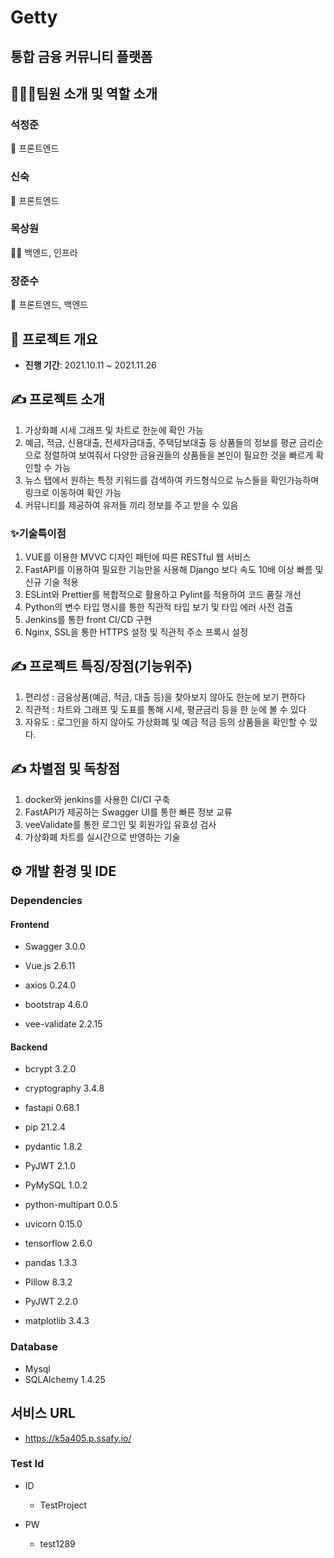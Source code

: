 # Getty

## 통합 금융 커뮤니티 플랫폼

## 👨‍👩‍👦팀원 소개 및 역할 소개

### **석정준**

🌰 프론트엔드

### **신숙**

🐶 프론트엔드

### **목상원**

🧙‍♂️ 백엔드, 인프라

### **장준수**

🍒 프론트엔드, 백엔드



## 📆 프로젝트 개요

- **진행 기간**: 2021.10.11 ~ 2021.11.26

## ✍ 프로젝트 소개

1. 가상화폐 시세 그래프 및 차트로 한눈에 확인 가능 
2. 예금, 적금, 신용대출, 전세자금대출, 주택담보대출 등 상품들의 정보를 평균 금리순으로 정렬하여 보여줘서 다양한 금융권들의 상품들을 본인이 필요한 것을 빠르게 확인할 수 가능 
3. 뉴스 탭에서 원하는 특정 키워드를 검색하여 카드형식으로 뉴스들을 확인가능하며 링크로 이동하여 확인 가능 
4. 커뮤니티를 제공하여 유저들 끼리 정보를 주고 받을 수 있음



### **✨기술특이점**

1. VUE를 이용한 MVVC 디자인 패턴에 따른 RESTful 웹 서비스 
2.  FastAPI를 이용하여 필요한 기능만을 사용해 Django 보다 속도 10배 이상 빠름 및 신규 기술 적용 
3.  ESLint와 Prettier를 복합적으로 활용하고 Pylint를 적용하여 코드 품질 개선 
4.  Python의 변수 타입 명시를 통한 직관적 타입 보기 및 타입 에러 사전 검출 
5.  Jenkins를 통한 front CI/CD 구현 
6.  Nginx, SSL을 통한 HTTPS 설정 및 직관적 주소 프록시 설정



## ✍ 프로젝트 특징/장점(기능위주)

1. 편리성 : 금융상품(예금, 적금, 대출 등)을 찾아보지 않아도 한눈에 보기 편하다 
2. 직관적 : 차트와 그래프 및 도표를 통해 시세, 평균금리 등을 한 눈에 볼 수 있다
3. 자유도 : 로그인을 하지 않아도 가상화폐 및 예금 적금 등의 상품들을 확인할 수 있다.



## ✍ 차별점 및 독창점

1. docker와 jenkins를 사용한 CI/CI 구축 
2. FastAPI가 제공하는 Swagger UI를 통한 빠른 정보 교류 
3. veeValidate를 통한 로그인 및 회원가입 유효성 검사 
4. 가상화폐 차트를 실시간으로 반영하는 기술



## ⚙ 개발 환경 및 IDE

### Dependencies

#### Frontend

- Swagger           3.0.0

- Vue.js            2.6.11

- axios             0.24.0

- bootstrap         4.6.0

- vee-validate      2.2.15

#### Backend

- bcrypt            3.2.0

- cryptography      3.4.8

- fastapi           0.68.1

- pip               21.2.4

- pydantic          1.8.2

- PyJWT             2.1.0

- PyMySQL           1.0.2

- python-multipart  0.0.5

- uvicorn           0.15.0

- tensorflow        2.6.0

- pandas            1.3.3

- Pillow            8.3.2

- PyJWT             2.2.0

- matplotlib        3.4.3

### Database

- Mysql
- SQLAlchemy        1.4.25



## 서비스 URL

- https://k5a405.p.ssafy.io/

### Test Id

- ID

  - TestProject

- PW

  - test1289
